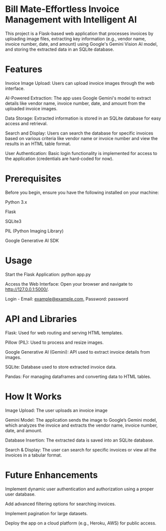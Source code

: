 # Bill Mate-Effortless Invoice Management with Intelligent AI 
This project is a Flask-based web application that processes invoices by uploading image files, extracting key information (e.g., vendor name, invoice number, date, and amount) using Google's Gemini Vision AI model, and storing the extracted data in an SQLite database.
# Features
Invoice Image Upload: Users can upload invoice images through the web interface.

AI-Powered Extraction: The app uses Google Gemini's model to extract details like vendor name, invoice number, date, and amount from the uploaded invoice images.

Data Storage: Extracted information is stored in an SQLite database for easy access and retrieval.

Search and Display: Users can search the database for specific invoices based on various criteria like vendor name or invoice number and view the results in an HTML table format.

User Authentication: Basic login functionality is implemented for access to the application (credentials are hard-coded for now).
# Prerequisites
Before you begin, ensure you have the following installed on your machine:

Python 3.x

Flask

SQLite3

PIL (Python Imaging Library)

Google Generative AI SDK
# Usage
Start the Flask Application: python app.py

Access the Web Interface: Open your browser and navigate to http://127.0.0.1:5000/.

Login - Email: example@example.com, Password: password
# API and Libraries
Flask: Used for web routing and serving HTML templates.

Pillow (PIL): Used to process and resize images.

Google Generative AI (Gemini): API used to extract invoice details from images.

SQLite: Database used to store extracted invoice data.

Pandas: For managing dataframes and converting data to HTML tables.
# How It Works
Image Upload: The user uploads an invoice image

Gemini Model: The application sends the image to Google’s Gemini model, which analyzes the invoice and extracts the vendor name, invoice number, date, and amount.

Database Insertion: The extracted data is saved into an SQLite database.

Search & Display: The user can search for specific invoices or view all the invoices in a tabular format.
# Future Enhancements
Implement dynamic user authentication and authorization using a proper user database.

Add advanced filtering options for searching invoices.

Implement pagination for large datasets.

Deploy the app on a cloud platform (e.g., Heroku, AWS) for public access.
